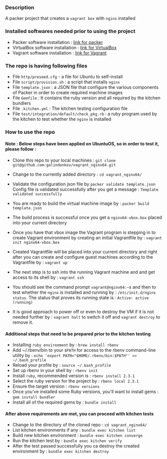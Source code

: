 ### Description

A packer project that creates a ```vagrant box``` with ```nginx``` installed

### Installed softwares needed prior to using the project

- Packer software installation : [link for packer](https://www.packer.io/intro/getting-started/install.html)
- VirtualBox software installation : [link for VirtualBox](https://www.virtualbox.org/wiki/Downloads)
- Vagrant software installation : [link for Vagrant](https://www.vagrantup.com/docs/installation/)

### The repo is having following files

- File ```http/preseed.cfg``` - a file for Ubuntu to self-install
- File ```script/provision.sh``` :  a script that installs ```nginx```
- File ```template.json``` : a JSON file that configure the various components of Packer in order to create required machine images
- File ```Gemfile``` : It contains the ruby version and all required by the kitchen bundlers
- File ```.kitchen.yml``` : The kitchen testing configuration file
- File ```test/integration/default/check_pkg.rb``` : a ruby program used by the kitchen to test whether the ```nginx``` is installed


### How to use the repo

#### Note : Below steps have been applied on UbuntuOS, so in order to test it, please follow :

- Clone this repo to your local machines : `git clone git@github.com:galindonkov/vagrant_nginx64.git`

- Change to the currently added directory : `cd vagrant_nginx64/`

- Validate the configuration json file by ```packer validate template.json```
  Config file is validated successfully after you get a message : ```Template validated successfully```

- You are ready to build the virtual machine image by : ```packer build template.json```

- The build process is successful once you get a ```nginx64-vbox.box``` placed into your current directory

- Once you have that vbox image the Vagrant program is stepping in to create Vagrant environment by creating an initial Vagrantfile by : ```vagrant init nginx64-vbox.box```

- Created Vagrantfile will be placed into your current directory and right after you can create and configure guest machines according to the Vagrantfile by : ```vagrant up```

- The next step is to ssh into the running Vagrant machine and and get access to its shell by : ```vagrant ssh```
- You should see the command prompt ```vagrant@nginx64:~$``` and then to test whether the ```nginx``` is installed and running by : ```/etc/init.d/nginx status```. The status that proves its running state is : ```Active: active (running)```

- It is good approach to power off or even to destroy the VM if it is not needed further by : ```vagrant halt``` to switch it off and ```vagrant destroy``` to remove it.

#### Additional steps that need to be prepared prior to the kitchen testing

- Installing ```ruby environment``` by : ```brew install rbenv```
- Add ~/.rbenv/bin to your ```$PATH``` for access to the rbenv command-line utility by : ```echo 'export PATH="$HOME/.rbenv/bin:$PATH"' >> ~/.bash_profile```
- Reload your profile by : ```source ~/.bash_profile```
- Set up rbenv in your shell by : ```rbenv init```
- Install ```ruby```, recommended version is : ```rbenv install 2.3.1```
- Select the ruby version for the project by : ```rbenv local 2.3.1```
- Ensure the target version : ```rbenv versions```
- Once you've installed some Ruby versions, you'll want to install gems : ```gem install bundler```
- Install all of the required gems by : ```bundle install```

#### After above requirements are met, you can proceed with kitchen tests

- Change to the directory of the cloned repo : ```cd vagrant_nginx64/```
- List kitchen environments if any : ```bundle exec kitchen list```
- Build new kitchen environment : ```bundle exec kitchen converge```
- Run the kitchen test by : ```bundle exec kitchen verify```
- After the test passed successfully you ca destroy the created environment by : ```bundle exec kitchen destroy```


